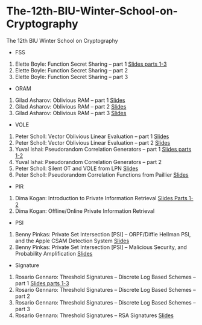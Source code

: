 # The-12th-BIU-Winter-School-on-Cryptography
The 12th BIU Winter School on Cryptography

+ FSS
1. Elette Boyle: Function Secret Sharing – part 1  [Slides parts 1-3](./FSS/Elette%20Boyle-%20Function%20Secret%20Sharing%20%E2%80%93%20part%201-3.pdf)
2. Elette Boyle: Function Secret Sharing – part 2  
3. Elette Boyle: Function Secret Sharing – part 3  

+ ORAM
1. Gilad Asharov: Oblivious RAM – part 1 [Slides](./ORAM/Gilad%20Asharov-%20Oblivious%20RAM%20%E2%80%93%20part%201.pdf)
2. Gilad Asharov: Oblivious RAM – part 2  [Slides](./ORAM/Gilad%20Asharov-%20Oblivious%20RAM%20%E2%80%93%20part%202.pdf)
3. Gilad Asharov: Oblivious RAM – part 3  [Slides](./ORAM/Gilad%20Asharov-%20Oblivious%20RAM%20%E2%80%93%20part%203.pdf)

+ VOLE
1. Peter Scholl: Vector Oblivious Linear Evaluation – part 1  [Slides](./VOLE/Peter%20Scholl-%20Vector%20Oblivious%20Linear%20Evaluation%20%E2%80%93%20part%201.pdf)
2. Peter Scholl: Vector Oblivious Linear Evaluation – part 2  [Slides](./VOLE/Peter%20Scholl-%20Vector%20Oblivious%20Linear%20Evaluation%20%E2%80%93%20part%202.pdf)
3. Yuval Ishai: Pseudorandom Correlation Generators – part 1  [Slides parts 1-2](./VOLE/Peter%20Scholl-%20Pseudorandom%20Correlation%20Functions%20from%20Paillier.pdf)
4. Yuval Ishai: Pseudorandom Correlation Generators – part 2  
5. Peter Scholl: Silent OT and VOLE from LPN  [Slides](./VOLE/Peter%20Scholl-%20Silent%20OT%20and%20VOLE%20from%20LPN.pdf)
6. Peter Scholl: Pseudorandom Correlation Functions from Paillier  [Slides](./VOLE/Peter%20Scholl-%20Pseudorandom%20Correlation%20Functions%20from%20Paillier.pdf)

+ PIR
1. Dima Kogan: Introduction to Private Information Retrieval  [Slides Parts 1-2](./PIR/Dima%20Kogan-%20Introduction%20to%20Private%20Information%20Retrieval%201-2.pdf)
2. Dima Kogan: Offline/Online Private Information Retrieval  

+ PSI
1. Benny Pinkas: Private Set Intersection [PSI] – ORPF/Diffie Hellman PSI, and the Apple CSAM Detection System  [Slides](./PSI/Benny%20Pinkas-%20Private%20Set%20Intersection%20(PSI)%20%E2%80%93%20ORPF%3ADiffie%20Hellman%20PSI%2C%20and%20the%20Apple%20CSAM%20Detection%20System.pdf)
2. Benny Pinkas: Private Set Intersection [PSI] – Malicious Security, and Probability Amplification  [Slides](./PSI/Benny%20Pinkas-%20Private%20Set%20Intersection%20(PSI)%20%E2%80%93%20Malicious%20Security%2C%20and%20Probability%20Amplification.pdf)

+ Signature
1. Rosario Gennaro: Threshold Signatures  – Discrete Log Based Schemes – part 1  [Slides parts 1-3](./Signatures/Rosario%20Gennaro-%20Threshold%20Signatures%20%20%E2%80%93%20Discrete%20Log%20Based%20Schemes%201-3.pdf)
2. Rosario Gennaro: Threshold Signatures  – Discrete Log Based Schemes – part 2 
3. Rosario Gennaro: Threshold Signatures – Discrete Log Based Schemes – part 3  
4. Rosario Gennaro: Threshold Signatures – RSA Signatures  [Slides](./Signatures/Rosario%20Gennaro-%20Threshold%20Signatures%20%E2%80%93%20RSA%20Signatures.pdf)